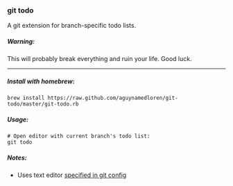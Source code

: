 ### git todo

A git extension for branch-specific todo lists.

##### Warning:

This will probably break everything and ruin your life.  Good luck.

---

##### Install with homebrew:
```
brew install https://raw.github.com/aguynamedloren/git-todo/master/git-todo.rb
```

##### Usage:

```
# Open editor with current branch's todo list:
git todo
```

##### Notes:
- Uses text editor [specified in git config](http://git-scm.com/book/en/v2/Getting-Started-First-Time-Git-Setup#Your-Editor)
